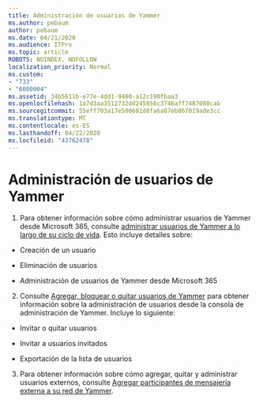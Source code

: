 ```yaml
---
title: Administración de usuarios de Yammer
ms.author: pebaum
author: pebaum
ms.date: 04/21/2020
ms.audience: ITPro
ms.topic: article
ROBOTS: NOINDEX, NOFOLLOW
localization_priority: Normal
ms.custom:
- "733"
- "6000004"
ms.assetid: 34b5611b-e77e-4dd1-9480-a12c190fbaa3
ms.openlocfilehash: 1a7d3aa3512732dd245856c3746aff7487080cab
ms.sourcegitcommit: 55eff703a17e500681d8fa6a87eb067019ade3cc
ms.translationtype: MT
ms.contentlocale: es-ES
ms.lasthandoff: 04/22/2020
ms.locfileid: "43762478"
---
```

# <a name="managing-yammer-users"></a>Administración de usuarios de Yammer

1. Para obtener información sobre cómo administrar usuarios de Yammer desde Microsoft 365, consulte [administrar usuarios de Yammer a lo largo de su ciclo de vida](https://docs.microsoft.com/yammer/manage-yammer-users/manage-users-across-their-lifecycle). Esto incluye detalles sobre:

  - Creación de un usuario

  - Eliminación de usuarios

  - Administración de usuarios de Yammer desde Microsoft 365

2. Consulte [Agregar, bloquear o quitar usuarios de Yammer](https://alchemyportal.azurewebsites.net/Rule/ManageYammer%20users%20across%20their%20lifecycle%20from%20Office%20365) para obtener información sobre la administración de usuarios desde la consola de administración de Yammer. Incluye lo siguiente:

  - Invitar o quitar usuarios

  - Invitar a usuarios invitados

  - Exportación de la lista de usuarios

3. Para obtener información sobre cómo agregar, quitar y administrar usuarios externos, consulte [Agregar participantes de mensajería externa a su red de Yammer](https://docs.microsoft.com/yammer/work-with-external-users/add-external-participants).
